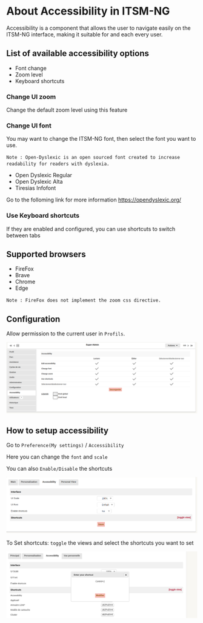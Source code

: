 # About Accessibility in ITSM-NG

Accessibility is a component that allows the user to navigate easily on the ITSM-NG interface, making it suitable for and each every user.

## List of available accessibility options

* Font change
* Zoom level
* Keyboard shortcuts

### Change UI zoom
Change the default zoom level using this feature 

### Change UI font
You may want to change the ITSM-NG font, then select the font you want to use.

`Note : Open-Dyslexic is an open sourced font created to increase readability for readers with dyslexia.`

* Open Dyslexic Regular
* Open Dyslexic Alta
* Tiresias Infofont

Go to the folloming link for more information https://opendyslexic.org/

### Use Keyboard shortcuts
If they are enabled and configured, you can use shortcuts to switch between tabs


## Supported browsers
* FireFox
* Brave
* Chrome
* Edge

`Note : FireFox does not implement the zoom css directive.`

## Configuration

Allow permission to the current user in `Profils`.

![allow profil permissions](img/accessibility/allow_profil_permissions.png)

## How to setup accessibility

Go to `Preference(My settings)` / `Accessibility` 

Here you can change the `font` and `scale`

You can also `Enable/Disable` the shortcuts

![setup accessibility](img/accessibility/setup_accessibility.png)

To Set shortcuts: `toggle` the views and select the shortcuts you want to set 

![set shortcuts](img/accessibility/set_shortcut.png)


